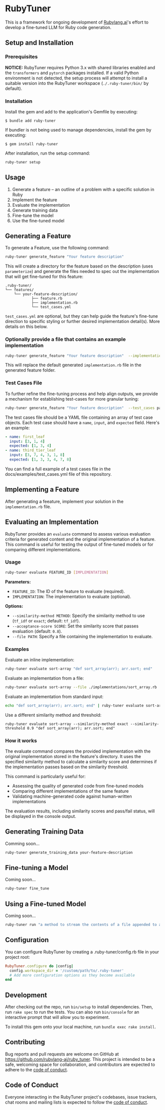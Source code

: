 # RubyTuner

This is a framework for ongoing development of [Rubylang.ai](https://www.rubylang.ai)'s effort to develop a fine-tuned LLM for Ruby code generation.

## Setup and Installation

### Prerequisites

**NOTICE:** RubyTuner requires Python 3.x with shared libraries enabled and the
`transformers` and `pytorch` packages installed. If a valid Python environment
is not detected, the setup process will attempt to install a suitable version
into the RubyTuner workspace (`./.ruby-tuner/bin/` by default).

### Installation

Install the gem and add to the application's Gemfile by executing:

    $ bundle add ruby-tuner

If bundler is not being used to manage dependencies, install the gem by executing:

    $ gem install ruby-tuner

After installation, run the setup command:

```bash
ruby-tuner setup
```

## Usage

1. Generate a feature – an outline of a problem with a specific solution in Ruby
2. Implement the feature
3. Evaluate the implementation
4. Generate training data
5. Fine-tune the model
6. Use the fine-tuned model

## Generating a Feature

To generate a Feature, use the following command:

```bash
ruby-tuner generate_feature "Your feature description"
```

This will create a directory for the feature based on the description (uses
`parameterize`) and generate the files needed to spec
out the implementation that will get fine-tuned for this feature:

```
.ruby-tuner/
└── features/
    └── your-feature-description/
            ├── feature.rb
            ├── implementation.rb
            └── test_cases.yml
```

`test_cases.yml` are optional, but they can help guide the feature's fine-tune
direction to specific styling or further desired implementation detail(s). More
details on this below.

### Optionally provide a file that contains an example implementation

```bash
ruby-tuner generate_feature "Your feature description"  --implementation path/to/implementation.rb
```

This will replace the default generated `implementation.rb` file in the generated feature folder.

### Test Cases File

To further refine the fine-tuning process and help align outputs, we provide a
mechanism for establishing test-cases for more granular tuning:

```bash
ruby-tuner generate_feature "Your feature description"  --test_cases path/to/test_cases.yml
```
The test cases file should be a YAML file containing an array of test case
objects. Each test case should have a `name`, `input`, and `expected` field.
Here's an example:

```yaml
- name: first_leaf
  input: [3, 1, 4]
  expected: [1, 3, 4]
- name: third_tier_leaf
  input: [3, 7, 4, 3, 1, 8]
  expected: [1, 3, 3, 4, 7, 8]
```

You can find a full example of a test cases file in the docs/examples/test_cases.yml file of this repository.

## Implementing a Feature

After generating a feeature, implement your solution in the `implementation.rb`
file.

## Evaluating an Implementation

RubyTuner provides an `evaluate` command to assess various evaluation criteria
for generated content and the original implementation of a feature. This command is
useful for testing the output of fine-tuned models or for comparing different
implementations.

### Usage

```bash
ruby-tuner evaluate FEATURE_ID [IMPLEMENTATION]
```

**Parameters:**

- `FEATURE_ID`: The ID of the feature to evaluate (required).
- `IMPLEMENTATION`: The implementation to evaluate (optional).

**Options:**

* `--similarity-method METHOD`: Specify the similarity method to use (`tf_idf` or `exact`; default: `tf_idf`).
* `--acceptance-score SCORE`: Set the similarity score that passes evaluation (default: `0.8`).
* `--file PATH`: Specify a file containing the implementation to evaluate.

### Examples

Evaluate an inline implementation:

```bash
ruby-tuner evaluate sort-array "def sort_array(arr); arr.sort; end"
```

Evaluate an implementation from a file:

```bash
ruby-tuner evaluate sort-array --file ./implementations/sort_array.rb
```

Evaluate an implementation from standard input:

```bash
echo "def sort_array(arr); arr.sort; end" | ruby-tuner evaluate sort-array
```

Use a different similarity method and threshold:

```
ruby-tuner evaluate sort-array --similarity-method exact --similarity-threshold 0.9 "def sort_array(arr); arr.sort; end"
```

### How it works

The evaluate command compares the provided implementation with the original
implementation stored in the feature's directory. It uses the specified
similarity method to calculate a similarity score and determines if the
implementation passes based on the similarity threshold.

This command is particularly useful for:

* Assessing the quality of generated code from fine-tuned models
* Comparing different implementations of the same feature
* Validating machine-generated code against human-written implementations

The evaluation results, including similarity scores and pass/fail status, will
be displayed in the console output.

## Generating Training Data

Comming soon...

```bash
ruby-tuner generate_training_data your-feature-description
```

## Fine-tuning a Model

Coming soon...

```bash
ruby-tuner fine_tune
```

## Using a Fine-tuned Model

Coming soon...

```bash
ruby-tuner run "a method to stream the contents of a file appended to another file"
```

## Configuration

You can configure RubyTuner by creating a .ruby-tuner/config.rb file in your project root:

```ruby
RubyTuner.configure do |config|
  config.workspace_dir = '/custom/path/to/.ruby-tuner'
  # Add more configuration options as they become available
end
```

## Development

After checking out the repo, run `bin/setup` to install dependencies. Then, run `rake spec` to run the tests. You can also run `bin/console` for an interactive prompt that will allow you to experiment.

To install this gem onto your local machine, run `bundle exec rake install`.

## Contributing

Bug reports and pull requests are welcome on GitHub at https://github.com/rubylang-ai/ruby_tuner. This project is intended to be a safe, welcoming space for collaboration, and contributors are expected to adhere to the [code of conduct](https://github.com/rubylang-ai/ruby_tuner/blob/main/CODE_OF_CONDUCT.md).

## Code of Conduct

Everyone interacting in the RubyTuner project's codebases, issue trackers, chat rooms and mailing lists is expected to follow the [code of conduct](https://github.com/rubylang-ai/ruby_tuner/blob/main/CODE_OF_CONDUCT.md).

